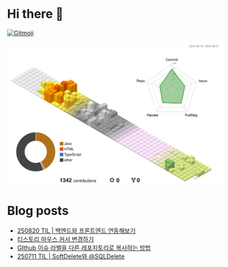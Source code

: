 # Hi there 👋
<a href="https://gitmoji.dev">
  <img
    src="https://img.shields.io/badge/gitmoji-%20😜%20😍-FFDD67.svg?style=flat-square"
    alt="Gitmoji"
  />
</a>

<!--
**chews26/chews26** is a ✨ _special_ ✨ repository because its `README.md` (this file) appears on your GitHub profile.

Here are some ideas to get you started:

- 🔭 I’m currently working on ...
- 🌱 I’m currently learning ...
- 👯 I’m looking to collaborate on ...
- 🤔 I’m looking for help with ...
- 💬 Ask me about ...
- 📫 How to reach me: ...
- 😄 Pronouns: ...
- ⚡ Fun fact: ...
-->
![](./profile-3d-contrib/profile-season-animate.svg)

# Blog posts
<!-- BLOG-POST-LIST:START -->
- [250820 TIL | 백엔드와 프론트엔드 연동해보기](https://shinelee26.tistory.com/76)
- [티스토리 마우스 커서 변경하기](https://shinelee26.tistory.com/75)
- [GIthub 이슈 라벨을 다른 레포지토리로 복사하는 방법](https://shinelee26.tistory.com/74)
- [250711 TIL | SoftDelete와 @SQLDelete](https://shinelee26.tistory.com/73)
<!-- BLOG-POST-LIST:END -->
